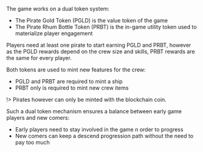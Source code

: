 The game works on a dual token system:
- The Pirate Gold Token (PGLD) is the value token of the game
- The Pirate Rhum Bottle Token (PRBT) is the in-game utility token used to materialize player engagement

Players need at least one pirate to start earning PGLD and PRBT, however as the PGLD rewards depend on the crew size and skills, PRBT rewards are the same for every player.

Both tokens are used to mint new features for the crew:
- PGLD and PRBT are required to mint a ship
- PRBT only is required to mint new crew items

!> Pirates however can only be minted with the blockchain coin.

Such a dual token mechanism ensures a balance between early game players and new comers:
- Early players need to stay involved in the game n order to progress
- New comers can keep a descend progression path without the need to pay too much